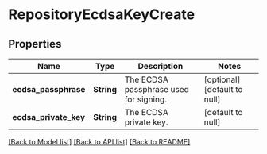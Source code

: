 # RepositoryEcdsaKeyCreate

## Properties
Name | Type | Description | Notes
------------ | ------------- | ------------- | -------------
**ecdsa_passphrase** | **String** | The ECDSA passphrase used for signing. | [optional] [default to null]
**ecdsa_private_key** | **String** | The ECDSA private key. | [default to null]

[[Back to Model list]](../README.md#documentation-for-models) [[Back to API list]](../README.md#documentation-for-api-endpoints) [[Back to README]](../README.md)


